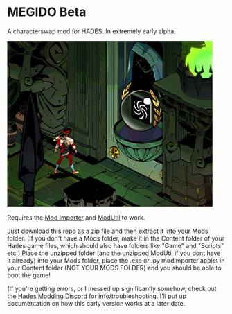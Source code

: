 # MEGIDO Beta
A characterswap mod for HADES. In extremely early alpha. 

![A screenshot of Zagreus from Hades, staring at a door with the Space Aspect from Homestuck on it, implying he can walk through and collect the reward.](docs/zagreus_space.png?raw=true "Foreshadowing dot png")

Requires the [Mod Importer](https://www.nexusmods.com/hades/mods/26) and [ModUtil](https://www.nexusmods.com/hades/mods/27) to work. 

Just [download this repo as a zip file](https://github.com/EtchJetty/MEGIDOBeta/archive/refs/heads/master.zip) and then extract it into your Mods folder. (If you don't have a Mods folder, make it in the Content folder of your Hades game files, which should also have folders like "Game" and "Scripts" etc.) Place the unzipped folder (and the unzipped ModUtil if you dont have it already) into your Mods folder, place the .exe or .py modimporter applet in your Content folder (NOT YOUR MODS FOLDER) and you should be able to boot the game! 

(If you're getting errors, or I messed up significantly somehow, check out the [Hades Modding Discord](https://discordapp.com/invite/KuMbyrN) for info/troubleshooting. I'll put up documentation on how this early version works at a later date.
